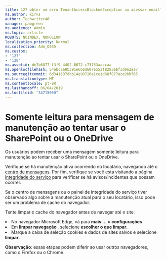 ```yaml
---
title: 127 obter um erro TenantAccessBlockedException ao acessar email?
ms.author: kirks
author: Techwriter40
manager: pamgreen
ms.audience: Admin
ms.topic: article
ROBOTS: NOINDEX, NOFOLLOW
localization_priority: Normal
ms.collection: Adm_O365
ms.custom:
- "127"
- "128"
ms.assetid: de7b6877-f3f9-4402-8072-c73783aaccaa
ms.openlocfilehash: 54ebc269b391e6b0d607e55af8283ebf3d9e2aa7
ms.sourcegitcommit: 6d341637dbb14e90726a1ce1d68f077ace9bb765
ms.translationtype: MT
ms.contentlocale: pt-BR
ms.lasthandoff: 06/04/2019
ms.locfileid: "34715060"
---
```

# <a name="read-only-for-maintenance-message-when-attempting-to-use-sharepoint-or-onedrive"></a>Somente leitura para mensagem de manutenção ao tentar usar o SharePoint ou o OneDrive

Os usuários podem receber uma mensagem somente leitura para manutenção ao tentar usar o SharePoint ou o OneDrive.

Verifique se há manutenção ativa ocorrendo no locatário, navegando até o <a href="https://portal.office.com/adminportal/home#/MessageCenter">centro de mensagens</a>. Por fim, verifique se você está visitando a página <a href="https://portal.office.com/adminportal/home#/servicehealth">integridade do serviço</a> para verificar se há avisos/incidentes que possam ocorrer.

Se o centro de mensagens ou o painel de integridade do serviço tiver observado algo sobre a manutenção atual para o seu locatário, isso pode ser um problema de cache do navegador.

Tente limpar o cache do navegador antes de navegar até o site.

  <li>No navegador Microsoft Edge, vá para <strong>mais &hellip; &gt; configurações</strong></li>  <li>Em <strong>limpar navegação </strong>, selecione <strong>escolher o que limpar</strong>.</li>  <li>Marque a caixa de seleção cookies e dados de sites salvos e selecione <strong>limpar</strong>.</li>  </ol>  

**Observação**: essas etapas podem diferir ao usar outros navegadores, como o Firefox ou o Chrome.

